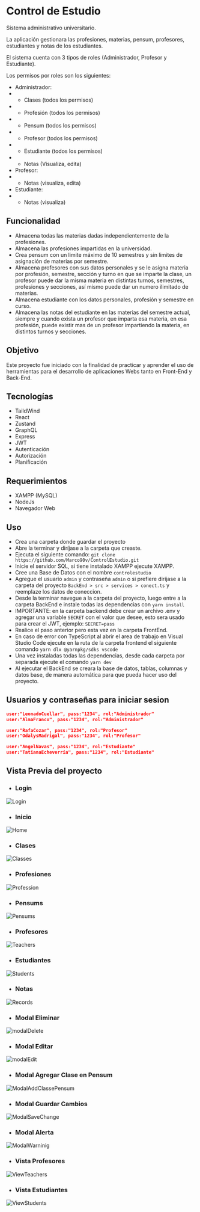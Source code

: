 # Control de Estudio
Sistema administrativo universitario.

La aplicación gestionara las profesiones, materias, pensum, profesores, estudiantes y notas de los estudiantes.

El sistema cuenta con 3 tipos de roles (Administrador, Profesor y Estudiante).

Los permisos por roles son los siguientes:
- Administrador:
- - Clases (todos los permisos)
- - Profesión (todos los permisos)
- - Pensum (todos los permisos)
- - Profesor (todos los permisos)
- - Estudiante (todos los permisos)
- - Notas (Visualiza, edita)
- Profesor:
- - Notas (visualiza, edita)
- Estudiante:
- - Notas (visualiza)

## Funcionalidad
- Almacena todas las materias dadas independientemente de la profesiones.
- Almacena las profesiones impartidas en la universidad.
- Crea pensum con un limite máximo de 10 semestres y sin limites de asignación de materias por semestre.
- Almacena profesores con sus datos personales y se le asigna materia por profesión, semestre, sección y turno en que se imparte la clase, un profesor puede dar la misma materia en distintas turnos, semestres, profesiones y secciones, así mismo puede dar un numero ilimitado de materias.
- Almacena estudiante con los datos personales, profesión y semestre en curso.
- Almacena las notas del estudiante en las materias del semestre actual, siempre y cuando exista un profesor que imparta esa materia, en esa profesión, puede existir mas de un profesor impartiendo la materia, en distintos turnos y secciones.


## Objetivo
Este proyecto fue iniciado con la finalidad de practicar y aprender el uso de herramientas para el desarrollo de aplicaciones Webs tanto en Front-End y Back-End.

## Tecnologías
- TaildWind
- React
- Zustand
- GraphQL
- Express
- JWT
- Autenticación
- Autorización
- Planificación

## Requerimientos
- XAMPP (MySQL)
- NodeJs
- Navegador Web

## Uso
- Crea una carpeta donde guardar el proyecto
- Abre la terminar y diríjase a la carpeta que creaste.
- Ejecuta el siguiente comando: `git clone https://github.com/Marco90v/ControlEstudio.git`
- Inicie el servidor SQL, si tiene instalado XAMPP ejecute XAMPP.
- Cree una Base de Datos con el nombre `controlestudio`
- Agregue el usuario `admin` y contraseña `admin` o si prefiere diríjase a la carpeta del proyecto `BackEnd > src > services > conect.ts` y reemplaze los datos de coneccion.
- Desde la terminar navegue a la carpeta del proyecto, luego entre a la carpeta BackEnd e instale todas las dependencias con `yarn install`
- IMPORTANTE: en la carpeta backend debe crear un archivo .env y agregar una variable `SECRET` con el valor que desee, esto sera usado para crear el JWT, ejemplo: `SECRET=pass`
- Realice el paso anterior pero esta vez en la carpeta FrontEnd.
- En caso de error con TypeScript al abrir el area de trabajo en Visual Studio Code ejecute en la ruta de la carpeta frontend el siguiente comando `yarn dlx @yarnpkg/sdks vscode`
- Una vez instaladas todas las dependencias, desde cada carpeta por separada ejecute el comando `yarn dev`
- Al ejecutar el BackEnd se creara la base de datos, tablas, columnas y datos base, de manera automática para que pueda hacer uso del proyecto.

## Usuarios y contraseñas para iniciar sesion
```JSON
user:"LeonadoCuellar", pass:"1234", rol:"Administrador"
user:"AlmaFranco", pass:"1234", rol:"Administrador"

user:"RafaCozar", pass:"1234", rol:"Profesor"
user:"OdalysMadrigal", pass:"1234", rol:"Profesor"

user:"AngelNavas", pass:"1234", rol:"Estudiante"
user:"TatianaEcheverría", pass:"1234", rol:"Estudiante"
```

## Vista Previa del proyecto

- ### Login
![Login](./cap/login.png)
- ### Inicio
![Home](./cap/inicio.png)
- ### Clases
![Classes](./cap/clases.png)

- ### Profesiones
![Profession](./cap/profesiones.png)

- ### Pensums
![Pensums](./cap/pensums.png)

- ### Profesores
![Teachers](./cap/teachers.png)

- ### Estudiantes
![Students](./cap/students.png)

- ### Notas
![Records](./cap/records.png)

- ### Modal Eliminar
![modalDelete](./cap/modalDelete.png)

- ### Modal Editar
![modalEdit](./cap/modalEdit.png)

- ### Modal Agregar Clase en Pensum
![ModalAddClassePensum](./cap/modalAddClassePensum.png)

- ### Modal Guardar Cambios
![ModalSaveChange](./cap/modalSaveChange.png)

- ### Modal Alerta
![ModalWarninig](./cap/modalWarning.png)

- ### Vista Profesores
![ViewTeachers](./cap/viewTeachers.png)

- ### Vista Estudiantes
![ViewStudents](./cap/viewStudents.png)
